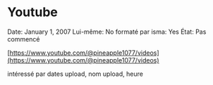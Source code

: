 # Youtube

Date: January 1, 2007
Lui-même: No
formaté par isma: Yes
État: Pas commencé

[https://www.youtube.com/@pineapple1077/videos](https://www.youtube.com/@pineapple1077/videos)

intéressé par dates upload, nom upload, heure